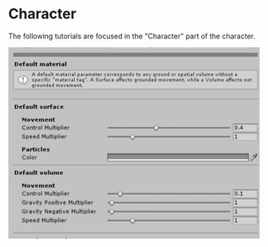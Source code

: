 # Character

The following tutorials are focused in the "Character" part of the character.

![](../../.gitbook/assets/imagen%20%288%29.png)



